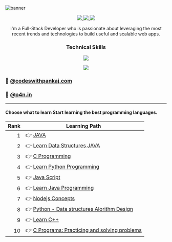 ![banner](https://github.com/Pankaj-Str/Pankaj-Str/assets/36913690/aced67ba-cb8d-4757-abbf-3b72f189734b)


<p align="center"> 
  <a href="https://twitter.com/home">
    <img src="https://img.shields.io/badge/Twitter-465149?style=for-the-badge"/>
    
  </a>
  
   <a href="https://www.codeswithpankaj.com">
    <img src="https://img.shields.io/badge/Portfolio-465149?style=for-the-badge"/>
  </a>
  

  
   <a href="mailto:p4n.learning@gmail.com">
    <img src="https://img.shields.io/badge/Email-465149?style=for-the-badge"/>
  </a>
 
</p>

<p align="center"> I'm a Full-Stack Developer who is passionate about leveraging the most recent trends and technologies to build useful and scalable web apps.</p>


### <p align="center">Technical Skills</p>

<p align="center">
  <a href="https://www.codeswithpankaj.com">
    <img src="https://skillicons.dev/icons?i=js,mongodb,typescript,next,mysql,java,php,python,r,go,c,cpp" />
  </a>
</p>
<p align="center">
  <a href="https://www.codeswithpankaj.com">
    <img src="https://skillicons.dev/icons?i=express,react,nodejs,html,css,bootstrap,jquery,tailwind,figma,git,github,wordpress" />
  </a>
</p>

### 🔗 [@codeswithpankaj.com](https://www.codeswithpankaj.com/)  
### 🔗 [@p4n.in](https://www.p4n.in/) 
-----------------------------
#### Choose what to learn Start learning the best programming languages.

| Rank | Learning Path |
|-----:|---------------|
|     1|      👉  [JAVA](https://github.com/Pankaj-Str/Learn-JAVA-SE#readme)      |
|     2|      👉  [Learn Data Structures JAVA](https://github.com/Pankaj-Str/Learn-Data-Structures-JAVA)          |
|     3|      👉  [C Programming](https://github.com/Pankaj-Str/Learn-C-Programming-p4n.in)        |
|     4|      👉  [Learn Python Programming](https://github.com/Pankaj-Str/Learn_Python)        |
|     5|      👉  [Java Script](https://github.com/Pankaj-Str/JavaScript)        |
|     6|      👉  [Learn Java Programming](https://github.com/Pankaj-Str/Learn-JAVA-SE)        |
|     7|      👉  [Nodejs Concepts](https://github.com/Pankaj-Str/Nodejs-Concepts)        |
|     8|      👉  [Python - Data structures Alorithm Design](https://github.com/Pankaj-Str/Learn-DSA-Python)        |
|     9|      👉  [Learn C++](https://github.com/Pankaj-Str/Learn-CPP)        |
|     10|      👉  [C Programs: Practicing and solving problems](https://github.com/Pankaj-Str/C_Programs)        |


